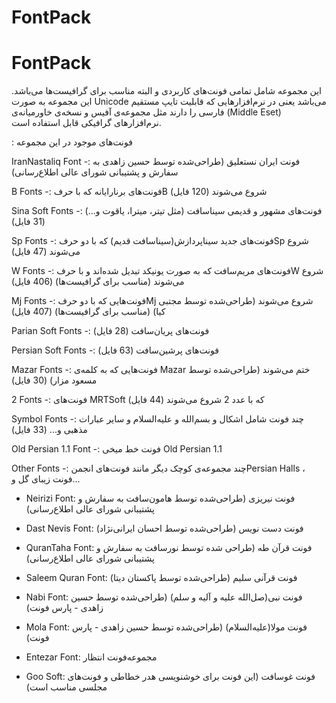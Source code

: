 # FontPack

# FontPack

این مجموعه شامل تمامی فونت‌های کاربردی و البته مناسب برای گرافیست‌ها می‌باشد. این مجموعه به صورت Unicode می‌باشد یعنی در نرم‌افزارهایی که قابلیت تایپ مستقیم فارسی را دارند مثل مجموعه‌ی آفیس و نسخه‌ی خاورمیانه‌ی (Middle Eset) نرم‌افزارهای گرافیکی قابل استفاده است.

  : فونت‌های موجود در این مجموعه

IranNastaliq Font -: فونت ایران نستعلیق (طراحی‌شده توسط حسین زاهدی به سفارش و پشتیبانی شورای عالی اطلاع‌رسانی)

B Fonts -: فونت‌های برنارایانه که با حرفB  شروع می‌شوند (120 فایل)

Sina Soft Fonts -: فونت‌های مشهور و قدیمی سیناسافت (مثل تیتر، میترا، یاقوت و...) (31 فایل)

Sp Fonts -: فونت‌های جدید سیناپردازش(سیناسافت قدیم) که با دو حرفSp  شروع می‌شوند (47 فایل)

W Fonts -: فونت‌های مریم‌سافت که به صورت یونیکد تبدیل شده‌اند و با حرفW  شروع می‌شوند (مناسب برای گرافیست‌ها) (406 فایل)

Mj Fonts -: فونت‌هایی که با دو حرفMj  شروع می‌شوند (طراحی‌شده توسط مجتبی کیا) (مناسب برای گرافیست‌ها) (407 فایل)

Parian Soft Fonts -: فونت‌های پریان‌سافت (28 فایل)

Persian Soft Fonts -: فونت‌های پرشین‌سافت (63 فایل)

Mazar Fonts -: فونت‌هایی که به کلمه‌ی Mazar ختم می‌شوند (طراحی‌شده توسط مسعود مزار) (30 فایل)

2 Fonts -: فونت‌های MRTSoft که با عدد 2 شروع می‌شوند (44 فایل)

Symbol Fonts -: چند فونت شامل اشکال و بسم‌الله و علیه‌السلام و سایر عبارات مذهبی و... (33 فایل)

Old Persian 1.1 Font -: فونت خط میخی Old Persian 1.1

Other Fonts -: چند مجموعه‌ی کوچک دیگر مانند فونت‌های انجمنPersian Halls ، فونت زیبای گل و...

- Neirizi Font: فونت نیریزی (طراحی‌شده توسط هامون‌سافت به سفارش و پشتیبانی شورای عالی اطلاع‌رسانی)

 - Dast Nevis Font: فونت دست نویس (طراحی‌شده توسط احسان ایرانی‌نژاد)

- QuranTaha Font: فونت قرآن طه (طراحی شده توسط نورسافت به سفارش و پشتیبانی شورای عالی اطلاع‌رسانی)

- Saleem Quran Font: فونت قرآنی سلیم (طراحی‌شده توسط پاکستان دیتا)

- Nabi Font: فونت نبی(صل‌الله علیه و آلیه و سلم) (طراحی‌شده توسط حسین زاهدی - پارس فونت)

- Mola Font: فونت مولا(علیه‌السلام) (طراحی‌شده توسط حسین زاهدی - پارس فونت)

- Entezar Font: مجموعه‌فونت انتظار

- Goo Soft: فونت غوسافت (این فونت برای خوشنویسی هدر خطاطی و فونت‌های مجلسی مناسب است)

